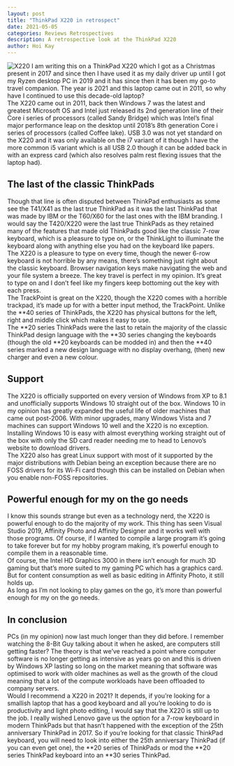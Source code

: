 ```yaml
---
layout: post
title: "ThinkPad X220 in retrospect"
date: 2021-05-05
categories: Reviews Retrospectives
description: A retrospective look at the ThinkPad X220
author: Hoi Kay
---
```

![X220]({{site.github.url}}/assets/img/X220/X220.jpeg)
I am writing this on a ThinkPad X220 which I got as a Christmas present in 2017 and since then I have used it as my daily driver up until I got my Ryzen desktop PC in 2019 and it has since then it has been my go-to travel companion. The year is 2021 and this laptop came out in 2011, so why have I continued to use this decade-old laptop? <br>
The X220 came out in 2011, back then Windows 7 was the latest and greatest Microsoft OS and Intel just released its 2nd generation line of their Core i series of processors (called Sandy Bridge) which was Intel’s final major performance leap on the desktop until 2018’s 8th generation Core i series of processors (called Coffee lake). USB 3.0 was not yet standard on the X220 and it was only available on the i7 variant of it though I have the more common i5 variant which is all USB 2.0 though it can be added back in with an express card (which also resolves palm rest flexing issues that the laptop had). <br>

## The last of the classic ThinkPads
Though that line is often disputed between ThinkPad enthusiasts as some see the T41/X41 as the last true ThinkPad as it was the last ThinkPad that was made by IBM or the T60/X60 for the last ones with the IBM branding. I would say the T420/X220 were the last true ThinkPads as they retained many of the features that made old ThinkPads good like the classic 7-row keyboard, which is a pleasure to type on, or the ThinkLight to illuminate the keyboard along with anything else you had on the keyboard like papers. <br>
The X220 is a pleasure to type on every time, though the newer 6-row keyboard is not horrible by any means, there’s something just right about the classic keyboard. Browser navigation keys make navigating the web and your file system a breeze. The key travel is perfect in my opinion. It’s great to type on and I don’t feel like my fingers keep bottoming out the key with each press. <br>
The TrackPoint is great on the X220, though the X220 comes with a horrible trackpad, it’s made up for with a better input method, the TrackPoint. Unlike the **40 series of ThinkPads, the X220 has physical buttons for the left, right and middle click which makes it easy to use. <br>
The **20 series ThinkPads were the last to retain the majority of the classic ThinkPad design language with the **30 series changing the keyboards (though the old **20 keyboards can be modded in) and then the **40 series marked a new design language with no display overhang, (then) new charger and even a new colour. <br>

## Support
The X220 is officially supported on every version of Windows from XP to 8.1 and unofficially supports Windows 10 straight out of the box. Windows 10 in my opinion has greatly expanded the useful life of older machines that came out post-2006. With minor upgrades, many Windows Vista and 7 machines can support Windows 10 well and the X220 is no exception. Installing Windows 10 is easy with almost everything working straight out of the box with only the SD card reader needing me to head to Lenovo’s website to download drivers. <br>
The X220 also has great Linux support with most of it supported by the major distributions with Debian being an exception because there are no FOSS drivers for its Wi-Fi card though this can be installed on Debian when you enable non-FOSS repositories. <br>

## Powerful enough for my on the go needs
I know this sounds strange but even as a technology nerd, the X220 is powerful enough to do the majority of my work. This thing has seen Visual Studio 2019, Affinity Photo and Affinity Designer and it works well with those programs. Of course, if I wanted to compile a large program it’s going to take forever but for my hobby program making, it’s powerful enough to compile them in a reasonable time.<br>
Of course, the Intel HD Graphics 3000 in there isn’t enough for much 3D gaming but that’s more suited to my gaming PC which has a graphics card. But for content consumption as well as basic editing in Affinity Photo, it still holds up.<br>
As long as I’m not looking to play games on the go, it’s more than powerful enough for my on the go needs.
## In conclusion
PCs (in my opinion) now last much longer than they did before. I remember watching the 8-Bit Guy talking about it when he asked, are computers still getting faster? The theory is that we’ve reached a point where computer software is no longer getting as intensive as years go on and this is driven by Windows XP lasting so long on the market meaning that software was optimised to work with older machines as well as the growth of the cloud meaning that a lot of the compute workloads have been offloaded to company servers.<br>
Would I recommend a X220 in 2021? It depends, if you’re looking for a smallish laptop that has a good keyboard and all you’re looking to do is productivity and light photo editing, I would say that the X220 is still up to the job. I really wished Lenovo gave us the option for a 7-row keyboard in modern ThinkPads but that hasn’t happened with the exception of the 25th anniversary ThinkPad in 2017. So if you’re looking for that classic ThinkPad keyboard, you will need to look into either the 25th anniversary ThinkPad (if you can even get one), the **20 series of ThinkPads or mod the **20  series ThinkPad keyboard into an **30 series ThinkPad.
